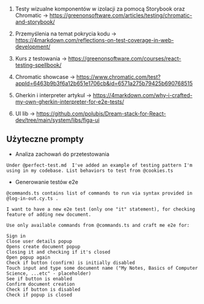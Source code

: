 1. Testy wizualne komponentów w izolacji za pomocą Storybook oraz Chromatic -> https://greenonsoftware.com/articles/testing/chromatic-and-storybook/

2. Przemyślenia na temat pokrycia kodu -> https://4markdown.com/reflections-on-test-coverage-in-web-development/

3. Kurs z testowania -> https://greenonsoftware.com/courses/react-testing-spellbook/

4. Chromatic showcase -> https://www.chromatic.com/test?appId=6463b9b3f6a12b651e1706cb&id=6571a275b79425b690768515

5. Gherkin i interpreter artykul -> https://4markdown.com/why-i-crafted-my-own-gherkin-interpreter-for-e2e-tests/

6. UI lib -> https://github.com/polubis/Dream-stack-for-React-dev/tree/main/system/libs/figa-ui

## Użyteczne prompty

- Analiza zachowań do przetestowania

```
Under @perfect-test.md  I've added an example of testing pattern I'm using in my codebase. List behaviors to test from @cookies.ts
```

- Generowanie testów e2e

```
@commands.ts contains list of commands to run via syntax provided in @log-in-out.cy.ts .

I want to have a new e2e test (only one "it" statement), for checking feature of adding new document.

Use only available commands from @commands.ts and craft me e2e for:

Sign in
Close user details popup
Opens create document popup
Closing it and checking if it's closed
Open popup again
Check if button (confirm) is initially disabled
Touch input and type some document name ("My Notes, Basics of Computer Science, ...etc" - placeholder)
See if button is enabled
Confirm document creation
Check if button is disabled
Check if popup is closed
```
